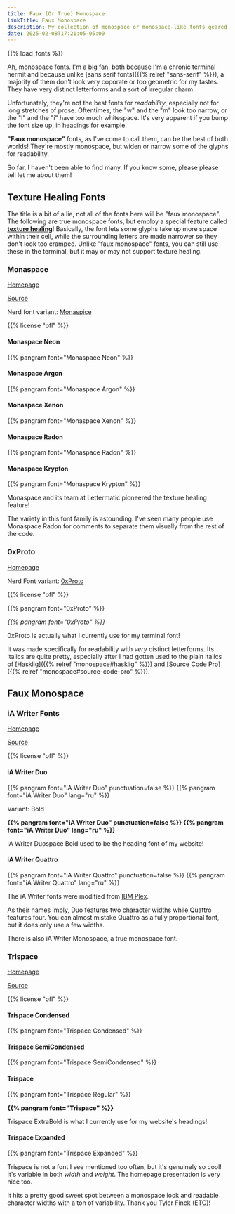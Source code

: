 ```yaml
---
title: Faux (Or True) Monospace
linkTitle: Faux Monospace
description: My collection of monospace or monospace-like fonts geared for readability
date: 2025-02-08T17:21:05-05:00
---
```


{{% load_fonts %}}

Ah, monospace fonts. I'm a big fan, both because I'm a chronic terminal hermit and because
unlike [sans serif fonts]({{% relref "sans-serif" %}}), a majority of them don't look very
coporate or too geometric for my tastes. They have very distinct letterforms and a sort of
irregular charm.

Unfortunately, they're not the best fonts for *readability*, especially not for long stretches
of prose. Oftentimes, the "w" and the "m" look too narrow, or the "l" and the "i" have too
much whitespace. It's very apparent if you bump the font size up, in headings for example.

**"Faux monospace"** fonts, as I've come to call them, can be the best of both worlds! They're
mostly monospace, but widen or narrow some of the glyphs for readability.

So far, I haven't been able to find many. If you know some, please please tell let me about them!

## Texture Healing Fonts

The title is a bit of a lie, not all of the fonts here will be "faux monospace". The following
are true monospace fonts, but employ a special feature called
[**texture healing**](https://github.com/githubnext/monaspace/blob/main/docs/Texture%20Healing.md)!
Basically, the font lets some glyphs take up more space within their cell, while the surrounding
letters are made narrower so they don't look too cramped. Unlike "faux monospace" fonts, you can
still use these in the terminal, but it may or may not support texture healing.

### Monaspace

[Homepage](https://monaspace.githubnext.com)

[Source](https://github.com/githubnext/monaspace)

Nerd font variant: [Monaspice][nf]

{{% license "ofl" %}}

#### Monaspace Neon

{{% pangram font="Monaspace Neon" %}}

#### Monaspace Argon

{{% pangram font="Monaspace Argon" %}}

#### Monaspace Xenon

{{% pangram font="Monaspace Xenon" %}}

#### Monaspace Radon

{{% pangram font="Monaspace Radon" %}}

#### Monaspace Krypton

{{% pangram font="Monaspace Krypton" %}}

Monaspace and its team at Lettermatic pioneered the texture healing feature!

The variety in this font family is astounding. I've seen many people use Monaspace Radon
for comments to separate them visually from the rest of the code.

### 0xProto

[Homepage](https://github.com/0xType/0xProto)

Nerd Font variant: [0xProto][nf]

{{% license "ofl" %}}

{{% pangram font="0xProto" %}}

<div style="font-style: italic">
{{% pangram font="0xProto" %}}
</div>

0xProto is actually what I currently use for my terminal font!

It was made specifically for readability with *very* distinct letterforms. Its italics
are quite pretty, especially after I had gotten used to the plain italics of
[Hasklig]({{% relref "monospace#hasklig" %}}) and [Source Code Pro]({{% relref "monospace#source-code-pro" %}}).

[nf]: https://www.nerdfonts.com/font-downloads

## Faux Monospace

### iA Writer Fonts

[Homepage](https://ia.net/topics/a-typographic-christmas)

[Source](https://github.com/iaolo/iA-Fonts)

{{% license "ofl" %}}

#### iA Writer Duo

{{% pangram font="iA Writer Duo" punctuation=false %}}
{{% pangram font="iA Writer Duo" lang="ru" %}}

<span class="primary">Variant</span>: Bold

<div style="font-weight: bold">
{{% pangram font="iA Writer Duo" punctuation=false %}}
{{% pangram font="iA Writer Duo" lang="ru" %}}
</div>

iA Writer Duospace Bold used to be the heading font of my website!

#### iA Writer Quattro

{{% pangram font="iA Writer Quattro" punctuation=false %}}
{{% pangram font="iA Writer Quattro" lang="ru" %}}

The iA Writer fonts were modified from [IBM Plex](https://github.com/IBM/plex).

As their names imply, Duo features two character widths while Quattro features four.
You can almost mistake Quattro as a fully proportional font, but it does only use a
few widths.

There is also iA Writer Monospace, a true monospace font.

### Trispace

[Homepage](https://etceteratype.co/trispace)

[Source](https://github.com/Etcetera-Type-Co/Trispace)

{{% license "ofl" %}}

#### Trispace Condensed

{{% pangram font="Trispace Condensed" %}}

#### Trispace SemiCondensed

{{% pangram font="Trispace SemiCondensed" %}}

#### Trispace

{{% pangram font="Trispace Regular" %}}
<div style="font-weight: 800">
{{% pangram font="Trispace" %}}
</div>

Trispace ExtraBold is what I currently use for my website's headings!

#### Trispace Expanded

{{% pangram font="Trispace Expanded" %}}

Trispace is not a font I see mentioned too often, but it's genuinely so cool!
It's variable in both *width* and *weight*. The homepage presentation is very nice too.

It hits a pretty good sweet spot between a monospace look and readable character widths
with a ton of variability. Thank you Tyler Finck (ETC)!
